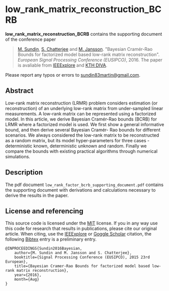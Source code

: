 low_rank_matrix_reconstruction_BCRB
====

**low_rank_matrix_reconstruction_BCRB** contains the supporting document of the conference paper
> [M. Sundin][masundi], [S. Chatterjee][saikat] and [M. Jansson][mjansson]. "Bayesian Cramér-Rao Bounds for factorized model based low-rank matrix reconstruction". *European Signal Processing Conference (EUSIPCO)*, 2016. The paper is avaliable from [IEEExplore][xplore] and [KTH DIVA][diva].

Please report any typos or errors to <sundin83martin@gmail.com>.

## Abstract
Low-rank matrix reconstruction (LRMR) problem considers
estimation (or reconstruction) of an underlying low-rank matrix
from under-sampled linear measurements. A low-rank
matrix can be represented using a factorized model. In this
article, we derive Bayesian Cramér-Rao bounds (BCRB) for LRMR
where a factorized model is used. We first show a general
informative bound, and then derive several Bayesian Cramér-
Rao bounds for different scenarios. We always considered
the low-rank matrix to be reconstructed as a random matrix,
but its model hyper-parameters for three cases - deterministic
known, deterministic unknown and random. Finally we compare
the bounds with existing practical algorithms through numerical
simulations.

## Description
The pdf document `low_rank_factor_bcrb_supporting_document.pdf` contains the supporting document with derivations and calculations necessary to derive the results in the paper.

## License and referencing
This source code is licensed under the [MIT][mit] license. If you in any way use this code for research that results in publications, please cite our original article. When citing, use the [IEEExplore][xplore] or [Goggle Scholar][scholar] citation, the following [Bibtex][bibtex] entry is a preliminary entry.

```
@INPROCEEDINGS{Sundin2016Bayesian, 
	author={M. Sundin and M. Jansson and S. Chatterjee}, 
	booktitle={Signal Processing Conference (EUSIPCO), 2015 23rd European}, 
	title={Bayesian Cramer-Rao Bounds for factorized model based low-rank matrix reconstruction}, 
	year={2016},
	month={Aug}
}
```

[masundi]: https://www.kth.se/profile/masundi/
[saikat]: https://www.kth.se/profile/sach/
[mjansson]: https://www.kth.se/profile/janssonm/
[mit]: http://choosealicense.com/licenses/mit
[bibtex]: http://www.bibtex.org/
[xplore]: http://ieeexplore.ieee.org/Xplore/home.jsp
[scholar]: https://scholar.google.com/
[diva]: http://kth.diva-portal.org/smash/record.jsf?dswid=-2592
